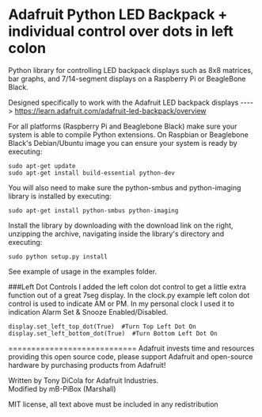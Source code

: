 Adafruit Python LED Backpack + individual control over dots in left colon
============================




Python library for controlling LED backpack displays such as 8x8 matrices, bar graphs, and 7/14-segment displays on a Raspberry Pi or BeagleBone Black.

Designed specifically to work with the Adafruit LED backpack displays ----> https://learn.adafruit.com/adafruit-led-backpack/overview

For all platforms (Raspberry Pi and Beaglebone Black) make sure your system is able to compile Python extensions.  On Raspbian or Beaglebone Black's Debian/Ubuntu image you can ensure your system is ready by executing:

````
sudo apt-get update
sudo apt-get install build-essential python-dev
````

You will also need to make sure the python-smbus and python-imaging library is installed by executing:

````
sudo apt-get install python-smbus python-imaging
````

Install the library by downloading with the download link on the right, unzipping the archive, navigating inside the library's directory and executing:

````
sudo python setup.py install
````

See example of usage in the examples folder.

###Left Dot Controls
I added the left colon dot control to get a little extra function out of a great 7seg display.
In the clock.py example left colon dot control is used to indicate AM or PM. 
In my personal clock I used it to indication Alarm Set & Snooze Enabled/Disabled.
````
display.set_left_top_dot(True)  #Turn Top Left Dot On
display.set_left_bottom_dot(True)  #Turn Bottom Left Dot On
````



============================
Adafruit invests time and resources providing this open source code, please support Adafruit and open-source hardware by purchasing products from Adafruit!

Written by Tony DiCola for Adafruit Industries.<br>
Modified by mB-PiBox (Marshall)

MIT license, all text above must be included in any redistribution
